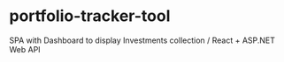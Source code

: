 # portfolio-tracker-tool
SPA with Dashboard to display Investments collection / React + ASP.NET Web API
